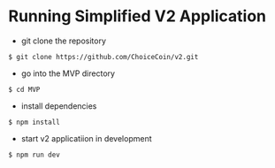 # Running Simplified V2 Application

- git clone the repository

```
$ git clone https://github.com/ChoiceCoin/v2.git
```

- go into the MVP directory

```
$ cd MVP
```
- install dependencies

```
$ npm install 

```

- start v2 applicatiion in development

```
$ npm run dev
```



